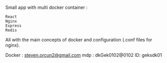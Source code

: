 Small app with multi docker container :

    React
    Nginx
    Express
    Redis
All with the main concepts of docker and configuration (.conf files for nginx).

Docker : steven.orcun2@gmail.com	mdp : dkGek0102@0102	ID: geksdk01